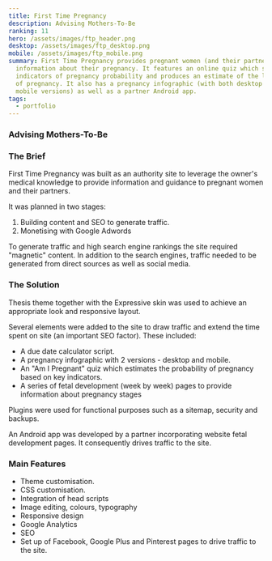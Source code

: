 ```yaml
---
title: First Time Pregnancy
description: Advising Mothers-To-Be
ranking: 11
hero: /assets/images/ftp_header.png
desktop: /assets/images/ftp_desktop.png
mobile: /assets/images/ftp_mobile.png
summary: First Time Pregnancy provides pregnant women (and their partners) with
  information about their pregnancy. It features an online quiz which scores the
  indicators of pregnancy probability and produces an estimate of the likelihood
  of pregnancy. It also has a pregnancy infographic (with both desktop and
  mobile versions) as well as a partner Android app.
tags:
  - portfolio
---
```


### Advising Mothers-To-Be

### The Brief

First Time Pregnancy was built as an authority site to leverage the owner's medical knowledge to provide information and guidance to pregnant women and their partners.

It was planned in two stages:

1. Building content and SEO to generate traffic.
2. Monetising with Google Adwords

To generate traffic and high search engine rankings the site required "magnetic" content. In addition to the search engines, traffic needed to be generated from direct sources as well as social media.

### The Solution

Thesis theme together with the Expressive skin was used to achieve an appropriate look and responsive layout.

Several elements were added to the site to draw traffic and extend the time spent on site (an important SEO factor). These included:

- A due date calculator script.
- A pregnancy infographic with 2 versions - desktop and mobile.
- An "Am I Pregnant" quiz which estimates the probability of pregnancy based on key indicators.
- A series of fetal development (week by week) pages to provide information about pregnancy stages

Plugins were used for functional purposes such as a sitemap, security and backups.

An Android app was developed by a partner incorporating website fetal development pages. It consequently drives traffic to the site.

### Main Features

- Theme customisation.
- CSS customisation.
- Integration of head scripts
- Image editing, colours, typography
- Responsive design
- Google Analytics
- SEO
- Set up of Facebook, Google Plus and Pinterest pages to drive traffic to the site.
